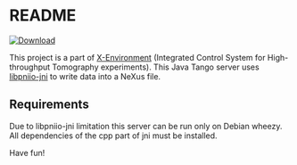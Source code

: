 # README #

[![Download](https://img.shields.io/github/release/hzg-wpi/data-format-server.svg?style=flat)](https://github.com/hzg-wpi/data-format-server/releases/latest)


This project is a part of [X-Environment](https://github.com/hzg-wpi/xenv)  (Integrated Control System for High-throughput Tomography experiments). This Java Tango server uses [libpniio-jni](https://github.com/hzg-wpi/libpniio-jni) to write data into a NeXus file.

## Requirements ##

Due to libpniio-jni limitation this server can be run only on Debian wheezy. All dependencies of the cpp part of jni must be installed.


Have fun!
